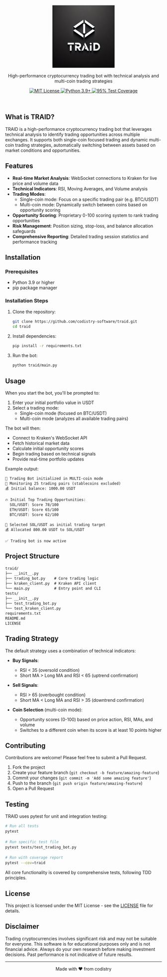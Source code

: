 <p align="center">
  <br />
  <a href="https://github.com/codistry-software/traid">
<img src="https://raw.githubusercontent.com/codistry-software/traid/main/docs/logo" width="200px" alt="TRAID Logo">  </a>
</p>

<p align="center">
  High-performance cryptocurrency trading bot with technical analysis and multi-coin trading strategies
</p>

<p align="center">
  <a title="MIT License" href="LICENSE">
    <img src="https://img.shields.io/badge/license-MIT-blue" alt="MIT License" />
  </a>
  <a title="Python Version" href="https://www.python.org/downloads/">
    <img src="https://img.shields.io/badge/python-3.9%2B-blue" alt="Python 3.9+" />
  </a>
  <a title="Test Coverage" href="https://github.com/codistry-software/traid/actions">
    <img src="https://img.shields.io/badge/coverage-100%25-brightgreen" alt="95% Test Coverage" />
  </a>
  <br />
  <br />
  <br />
</p>

## What is TRAID?

TRAID is a high-performance cryptocurrency trading bot that leverages technical analysis to identify trading opportunities across multiple exchanges. It supports both single-coin focused trading and dynamic multi-coin trading strategies, automatically switching between assets based on market conditions and opportunities.

## Features

- **Real-time Market Analysis**: WebSocket connections to Kraken for live price and volume data
- **Technical Indicators**: RSI, Moving Averages, and Volume analysis
- **Trading Modes**:
  - Single-coin mode: Focus on a specific trading pair (e.g. BTC/USDT)
  - Multi-coin mode: Dynamically switch between coins based on opportunity scoring
- **Opportunity Scoring**: Proprietary 0-100 scoring system to rank trading opportunities
- **Risk Management**: Position sizing, stop-loss, and balance allocation safeguards
- **Comprehensive Reporting**: Detailed trading session statistics and performance tracking

## Installation

### Prerequisites

- Python 3.9 or higher
- pip package manager

### Installation Steps

1. Clone the repository:
   ```bash
   git clone https://github.com/codistry-software/traid.git
   cd traid
   ```

2. Install dependencies:
   ```bash
   pip install -r requirements.txt
   ```

3. Run the bot:
   ```bash
   python traid/main.py
   ```

## Usage

When you start the bot, you'll be prompted to:

1. Enter your initial portfolio value in USDT
2. Select a trading mode:
   - Single-coin mode (focused on BTC/USDT)
   - Multi-coin mode (analyzes all available trading pairs)

The bot will then:
- Connect to Kraken's WebSocket API
- Fetch historical market data
- Calculate initial opportunity scores
- Begin trading based on technical signals
- Provide real-time portfolio updates

Example output:
```
🚀 Trading Bot initialized in MULTI-coin mode
👀 Monitoring 25 trading pairs (stablecoins excluded)
💰 Initial balance: 1000.00 USDT

🔥 Initial Top Trading Opportunities:
  SOL/USDT: Score 78/100
  ETH/USDT: Score 65/100
  BTC/USDT: Score 62/100

🎯 Selected SOL/USDT as initial trading target
💰 Allocated 800.00 USDT to SOL/USDT

✅ Trading bot is now active
```

## Project Structure

```
traid/
├── __init__.py
├── trading_bot.py    # Core trading logic
├── kraken_client.py  # Kraken API client
└── main.py           # Entry point and CLI
tests/
├── __init__.py
├── test_trading_bot.py
└── test_kraken_client.py
requirements.txt
README.md
LICENSE
```

## Trading Strategy

The default strategy uses a combination of technical indicators:

- **Buy Signals**: 
  - RSI < 35 (oversold condition)
  - Short MA > Long MA and RSI < 65 (uptrend confirmation)

- **Sell Signals**:
  - RSI > 65 (overbought condition)
  - Short MA < Long MA and RSI > 35 (downtrend confirmation)

- **Coin Selection** (multi-coin mode):
  - Opportunity scores (0-100) based on price action, RSI, MAs, and volume
  - Switches to a different coin when its score is at least 10 points higher

## Contributing

Contributions are welcome! Please feel free to submit a Pull Request.

1. Fork the project
2. Create your feature branch (`git checkout -b feature/amazing-feature`)
3. Commit your changes (`git commit -m 'Add some amazing feature'`)
4. Push to the branch (`git push origin feature/amazing-feature`)
5. Open a Pull Request

## Testing

TRAID uses pytest for unit and integration testing:

```bash
# Run all tests
pytest

# Run specific test file
pytest tests/test_trading_bot.py

# Run with coverage report
pytest --cov=traid
```

All core functionality is covered by comprehensive tests, following TDD principles.

## License

This project is licensed under the MIT License - see the [LICENSE](LICENSE) file for details.


## Disclaimer

Trading cryptocurrencies involves significant risk and may not be suitable for everyone. This software is for educational purposes only and is not financial advice. Always do your own research before making investment decisions. Past performance is not indicative of future results.

---

<p align="center">
  Made with ❤️ from codistry
</p>
